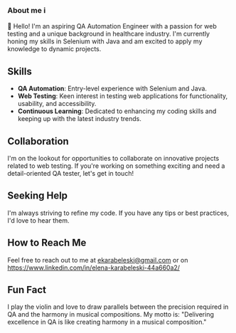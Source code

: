 ### About me ℹ

🔭 Hello! I'm an aspiring QA Automation Engineer with a passion for web testing and a unique background in healthcare industry. I'm currently honing my skills in Selenium with Java and am excited to apply my knowledge to dynamic projects.

## Skills
- **QA Automation**: Entry-level experience with Selenium and Java.
- **Web Testing**: Keen interest in testing web applications for functionality, usability, and accessibility.
- **Continuous Learning**: Dedicated to enhancing my coding skills and keeping up with the latest industry trends.

## Collaboration
I'm on the lookout for opportunities to collaborate on innovative projects related to web testing. If you're working on something exciting and need a detail-oriented QA tester, let's get in touch!

## Seeking Help
I'm always striving to refine my code. If you have any tips or best practices, I'd love to hear them.

## How to Reach Me
Feel free to reach out to me at ekarabeleski@gmail.com or on https://www.linkedin.com/in/elena-karabeleski-44a660a2/

## Fun Fact
I play the violin and love to draw parallels between the precision required in QA and the harmony in musical compositions. My motto is: "Delivering excellence in QA is like creating harmony in a musical composition."
